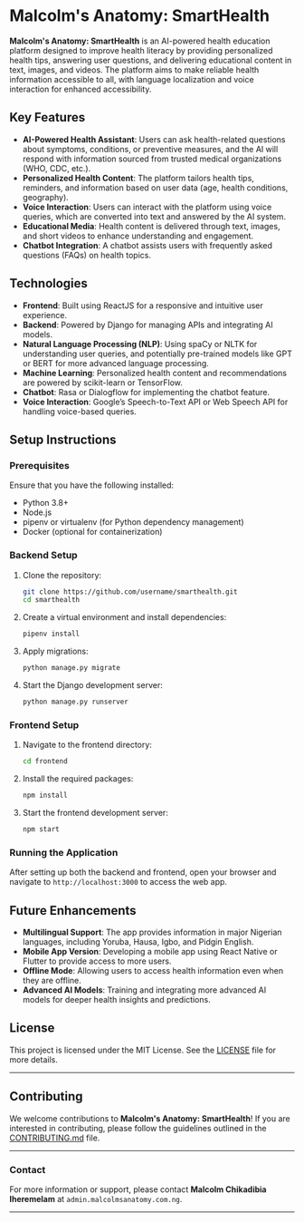 # Malcolm's Anatomy: SmartHealth

**Malcolm's Anatomy: SmartHealth** is an AI-powered health education platform designed to improve health literacy by providing personalized health tips, answering user questions, and delivering educational content in text, images, and videos. The platform aims to make reliable health information accessible to all, with language localization and voice interaction for enhanced accessibility.

## Key Features
- **AI-Powered Health Assistant**: Users can ask health-related questions about symptoms, conditions, or preventive measures, and the AI will respond with information sourced from trusted medical organizations (WHO, CDC, etc.).
- **Personalized Health Content**: The platform tailors health tips, reminders, and information based on user data (age, health conditions, geography).
- **Voice Interaction**: Users can interact with the platform using voice queries, which are converted into text and answered by the AI system.
- **Educational Media**: Health content is delivered through text, images, and short videos to enhance understanding and engagement.
- **Chatbot Integration**: A chatbot assists users with frequently asked questions (FAQs) on health topics.

## Technologies
- **Frontend**: Built using ReactJS for a responsive and intuitive user experience.
- **Backend**: Powered by Django for managing APIs and integrating AI models.
- **Natural Language Processing (NLP)**: Using spaCy or NLTK for understanding user queries, and potentially pre-trained models like GPT or BERT for more advanced language processing.
- **Machine Learning**: Personalized health content and recommendations are powered by scikit-learn or TensorFlow.
- **Chatbot**: Rasa or Dialogflow for implementing the chatbot feature.
- **Voice Interaction**: Google’s Speech-to-Text API or Web Speech API for handling voice-based queries.

## Setup Instructions

### Prerequisites
Ensure that you have the following installed:
- Python 3.8+
- Node.js
- pipenv or virtualenv (for Python dependency management)
- Docker (optional for containerization)

### Backend Setup
1. Clone the repository:
   ```bash
   git clone https://github.com/username/smarthealth.git
   cd smarthealth
   ```

2. Create a virtual environment and install dependencies:
   ```bash
   pipenv install
   ```

3. Apply migrations:
   ```bash
   python manage.py migrate
   ```

4. Start the Django development server:
   ```bash
   python manage.py runserver
   ```

### Frontend Setup
1. Navigate to the frontend directory:
   ```bash
   cd frontend
   ```

2. Install the required packages:
   ```bash
   npm install
   ```

3. Start the frontend development server:
   ```bash
   npm start
   ```

### Running the Application
After setting up both the backend and frontend, open your browser and navigate to `http://localhost:3000` to access the web app.

## Future Enhancements
- **Multilingual Support**: The app provides information in major Nigerian languages, including Yoruba, Hausa, Igbo, and Pidgin English.
- **Mobile App Version**: Developing a mobile app using React Native or Flutter to provide access to more users.
- **Offline Mode**: Allowing users to access health information even when they are offline.
- **Advanced AI Models**: Training and integrating more advanced AI models for deeper health insights and predictions.

## License
This project is licensed under the MIT License. See the [LICENSE](LICENSE) file for more details.

---

## Contributing
We welcome contributions to **Malcolm's Anatomy: SmartHealth**! If you are interested in contributing, please follow the guidelines outlined in the [CONTRIBUTING.md](CONTRIBUTING.md) file.

---

### Contact
For more information or support, please contact **Malcolm Chikadibia Iheremelam** at `admin.malcolmsanatomy.com.ng`.

---

